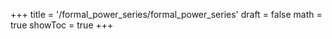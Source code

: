 +++
title = '/formal_power_series/formal_power_series'
draft = false
math = true
showToc = true
+++

